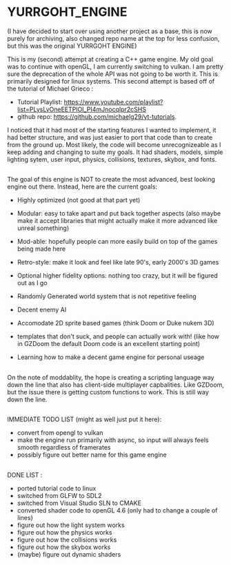 # YURRGOHT_ENGINE

(I have decided to start over using another project as a base, this is now purely for archiving, also changed repo name at the top for less confusion, but this was the original YURRGOHT ENGINE)

This is my (second) attempt at creating a C++ game engine. My old goal was to continue with openGL, I am currently switching to vulkan. I am pretty sure the deprecation of the whole API was not going to be worth it. This is primarily designed for linux systems. 
This second attempt is based off of the tutorial of Michael Grieco :
- Tutorial Playlist: https://www.youtube.com/playlist?list=PLysLvOneEETPlOI_PI4mJnocqIpr2cSHS 
- github repo: https://github.com/michaelg29/yt-tutorials.

I noticed that it had most of the starting features I wanted to implement, it had better structure, and was just easier to port that code than to create from the ground up. Most likely, the code will become unrecognizeable as I keep adding and changing to suite my goals. 
It had shaders, models, simple lighting sytem, user input, physics, collisions, textures, skybox, and fonts.   

##

The goal of this engine is NOT to create the most advanced, best looking engine out there. Instead, here are the current goals:

- Highly optimized (not good at that part yet)
- Modular: easy to take apart and put back together aspects (also maybe make it accept libraries that might actually make it more advanced like unreal something)
- Mod-able: hopefully people can more easily build on top of the games being made here
- Retro-style: make it look and feel like late 90's, early 2000's 3D games
- Optional higher fidelity options: nothing too crazy, but it will be figured out as I go
- Randomly Generated world system that is not repetitive feeling
- Decent enemy AI
- Accomodate 2D sprite based games (think Doom or Duke nukem 3D)
- templates that don't suck, and people can actually work with! (like how in GZDoom the default Doom code is an excellent starting point)

- Learning how to make a decent game engine for personal useage

##

On the note of moddablity, the hope is creating a scripting language way down the line that also has client-side multiplayer capbalities.
Like GZDoom, but the issue there is getting custom functions to work. This is still way down the line.

##

IMMEDIATE TODO LIST (might as well just put it here):
- convert from opengl to vulkan
- make the engine run primarily with async, so input will always feels smooth regardless of framerates
- possibly figure out better name for this game engine

##

DONE LIST : 
- ported tutorial code to linux
- switched from GLFW to SDL2
- switched from Visual Studio SLN to CMAKE
- converted shader code to openGL 4.6 (only had to change a couple of lines)
- figure out how the light system works
- figure out how the physics works
- figure out how the collisions works
- figure out how the skybox works
- (maybe) figure out dynamic shaders
 


